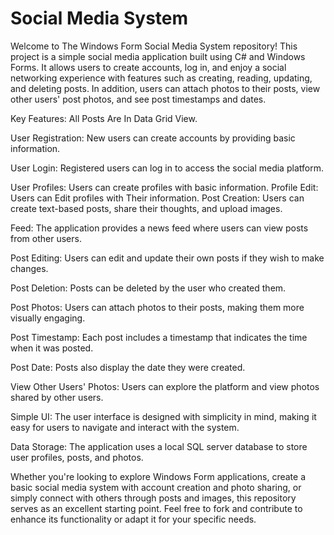 # Social Media System

Welcome to  The Windows Form Social Media System repository! This project is a  simple  social media application built using C# and Windows Forms. It allows users to create accounts, log in, and enjoy a social networking experience with features such as creating, reading, updating, and deleting posts. In addition, users can attach photos to their posts, view other users' post photos, and see post timestamps and dates.

Key Features:
All Posts Are In Data Grid View.

User Registration: New users can create accounts by providing basic information.

User Login: Registered users can log in to access the social media platform.

User Profiles: Users can create profiles with basic information.
Profile Edit: Users can Edit profiles with Their information.
Post Creation: Users can create text-based posts, share their thoughts, and upload images.

Feed: The application provides a news feed where users can view posts from other users.

Post Editing: Users can edit and update their own posts if they wish to make changes.

Post Deletion: Posts can be deleted by the user who created them.

Post Photos: Users can attach photos to their posts, making them more visually engaging.

Post Timestamp: Each post includes a timestamp that indicates the time when it was posted.

Post Date: Posts also display the date they were created.

View Other Users' Photos: Users can explore the platform and view photos shared by other users.

Simple  UI: The user interface is designed with simplicity in mind, making it easy for users to navigate and interact with the system.

Data Storage: The application uses a local SQL server database to store user profiles, posts, and photos.

Whether you're looking to explore Windows Form applications, create a basic social media system with account creation and photo sharing, or simply connect with others through posts and images, this repository serves as an excellent starting point. Feel free to fork and contribute to enhance its functionality or adapt it for your specific needs.
